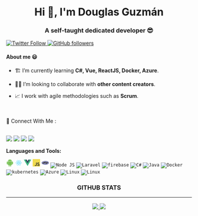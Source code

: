 <h1 align="center">Hi 👋, I'm Douglas Guzmán</h1>
<h3 align="center">A self-taught dedicated developer 😎 </h3>

<a href="https://twitter.com/Gdegentleman_"> ![Twitter Follow](https://img.shields.io/twitter/follow/Gdegentleman_?label=Gdegentleman_&style=social) </a>
<a href="https://github.com/DouglasG96"> ![GitHub followers](https://img.shields.io/github/followers/DouglasG96?label=DouglasG96&style=social) </a>

#### About me 😃

-  🏗 I’m currently learning **C#, Vue, ReactJS, Docker, Azure**.

- 🤲🏼 I’m looking to collaborate with **other content creators**.

- 📈 I work with agile methodologies such as **Scrum**.

 <br>

<p>
  📣 Connect With Me :<br/>
   <br>

<a href="mailto:drgb96@gmail.com?subject=[GitHub]%20🔥%20Want%20To%20contact&body=Hello Douglas Guzman%20..."><img src="https://img.shields.io/badge/e‑mail-D14836.svg?style=for-the-badge&logo=GMail&logoColor=white"/></a>
<a href="https://www.instagram.com/douglasguzman_96/"><img src="https://img.shields.io/badge/instagram-E4405F.svg?style=for-the-badge&logo=instagram&logoColor=white"/></a>
<a href="https://www.linkedin.com/in/douglas-guzman-863b76183/"><img src="https://img.shields.io/badge/linkedin-0077B5.svg?style=for-the-badge&logo=linkedin&logoColor=white"/></a>
<a href="https://twitter.com/Gdegentleman_"><img src="https://img.shields.io/badge/twitter-0077B5.svg?style=for-the-badge&logo=twitter&logoColor=white"/></a>

</p>

**Languages and Tools:**

<code><img height="20" src="https://raw.githubusercontent.com/github/explore/80688e429a7d4ef2fca1e82350fe8e3517d3494d/topics/android/android.png"></code>
<code><img height="20" src="https://raw.githubusercontent.com/github/explore/80688e429a7d4ef2fca1e82350fe8e3517d3494d/topics/react/react.png"></code>
<code><img height="20" src="https://raw.githubusercontent.com/github/explore/80688e429a7d4ef2fca1e82350fe8e3517d3494d/topics/vue/vue.png"></code>
<code><img height="20" src="https://raw.githubusercontent.com/github/explore/80688e429a7d4ef2fca1e82350fe8e3517d3494d/topics/javascript/javascript.png"></code>
<code><img height="20" src="https://raw.githubusercontent.com/github/explore/80688e429a7d4ef2fca1e82350fe8e3517d3494d/topics/php/php.png"></code>
<code><img src="https://www.vectorlogo.zone/logos/nodejs/nodejs-icon.svg" alt="Node JS" width="22" height="22"/></code>
<code><img src="https://www.vectorlogo.zone/logos/laravel/laravel-icon.svg" alt="Laravel" width="22" height="22"/></code>
<code><img src="https://www.vectorlogo.zone/logos/firebase/firebase-icon.svg" alt="firebase" width="22" height="22"/></code>
<code><img src="https://www.vectorlogo.zone/logos/dotnet/dotnet-icon.svg" alt="C#" width="22" height="22"/></code>
<code><img src="https://www.vectorlogo.zone/logos/java/java-icon.svg" alt="Java" width="22" height="22"/></code>
<code><img src="https://www.vectorlogo.zone/logos/docker/docker-icon.svg" alt="Docker" width="22" height="22"/></code>
<code><img src="https://www.vectorlogo.zone/logos/kubernetes/kubernetes-icon.svg" alt="kubernetes" width="22" height="22"/></code>
<code><img src="https://www.vectorlogo.zone/logos/microsoft_azure/microsoft_azure-icon.svg" alt="Azure" width="22" height="22"/></code>
<code><img src="https://www.vectorlogo.zone/logos/linux/linux-icon.svg" alt="Linux" width="22" height="22"/></code>
<code><img src="https://www.vectorlogo.zone/logos/swift/swift-icon.svg" alt="Linux" width="22" height="22"/></code>

<!-- AQUI ESTUVO MUZA PROGRAMMER-->

<h3 align="center">GITHUB STATS<hr/></h3>

<p align="center">
<a href="https://github.com/DouglasG96">
  <img height="180em" src="https://github-readme-stats-eight-theta.vercel.app/api?username=DouglasG96&show_icons=true&theme=dracula&include_all_commits=true&count_private=true"/>
  <img height="180em" src="https://github-readme-stats-eight-theta.vercel.app/api/top-langs/?username=DouglasG96&layout=compact&langs_count=8&theme=merko"/>
</a>
</p>

